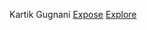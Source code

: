 Kartik Gugnani
[Expose](https://github.io/username/Lab5-starter/expose.html)
[Explore](https://github.io/username/Lab5-starter/explore.html)
